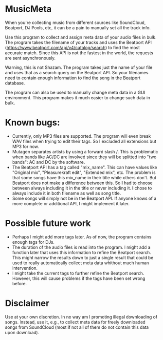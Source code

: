 # MusicMeta

When you're collecting music from different sources like SoundCloud, Beatport, DJ Pools, etc, it can be a pain to manually set all the track info.

Use this program to collect and assign meta data of your audio files in bulk. The program takes the filename of your tracks and uses the Beatport API (https://www.beatport.com/api/v4/catalog/search) to find the most accurate match. Since this API is not the fastest in the world, the requests are sent asynchronously.

Warning, this is not Shazam. The program takes just the name of your file and uses that as a search query on the Beatport API. So your filenames need to contain enough information to find the song in the Beatport database.

The program can also be used to manually change meta data in a GUI environment. This program makes it much easier to change such data in bulk.

# Known bugs:

- Currently, only MP3 files are supported. The program will even break WAV files when trying to edit their tags. So I excluded all extensions but MP3 for now.
- Mutagen separates artists by using a forward slash /. This is problematic when bands like AC/DC are involved since they will be splitted into "two bands": AC and DC by the software.
- The Beatport API has a tag called "mix_name". This can have values like "Original mix", "Pleasurekraft edit", "Extended mix", etc. The problem is that some songs have this mix_name in their title while others don't. But Beatport does not make a difference between this. So I had to choose between always including it in the title or never including it. I chose to always include it in both filename as well as song title.
- Some songs will simply not be in the Beatport API. If anyone knows of a more complete or additional API, I might implement it later.

# Possible future work

- Perhaps I might add more tags later. As of now, the program contains enough tags for DJs.
- The duration of the audio files is read into the program. I might add a function later that uses this information to refine the Beatport search. This might narrow the results down to just a single result that could be used to really automatically collect meta data whithout much human intervention.
- I might take the current tags to further refine the Beatport search. However, this will cause problems if the tags have been set wrong before.

# Disclaimer

Use at your own discretion. In no way am I promoting illegal downloading of songs. Instead, use it, e.g., to collect meta data for freely downloaded songs from SoundCloud (most if not all of them do not contain this data upon download).
